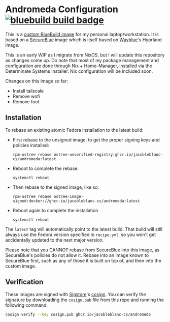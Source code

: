 # Andromeda Configuration &nbsp; [![bluebuild build badge](https://github.com/jacobleblanc-cs/andromeda/actions/workflows/build.yml/badge.svg)](https://github.com/jacobleblanc-cs/andromeda/actions/workflows/build.yml)

This is a [custom BlueBuild image](https://github.com/blue-build/template) for my personal laptop/workstation. It is based on a [SecureBlue](https://github.com/secureblue/secureblue) image which is itself based on [Wayblue](https://github.com/wayblueorg/wayblue)'s Hyprland image.

This is an early WIP as I migrate from NixOS, but I will update this repository as changes come up. Do note that most of my package management and configuration are done through Nix + Home-Manager, installed via the Determinate Systems Installer. Nix configuration will be included soon.

Changes on this image so far:
 - Install tailscale
 - Remove wofi
 - Remove foot


## Installation


To rebase an existing atomic Fedora installation to the latest build:

- First rebase to the unsigned image, to get the proper signing keys and policies installed:
  ```
  rpm-ostree rebase ostree-unverified-registry:ghcr.io/jacobleblanc-cs/andromeda:latest
  ```
- Reboot to complete the rebase:
  ```
  systemctl reboot
  ```
- Then rebase to the signed image, like so:
  ```
  rpm-ostree rebase ostree-image-signed:docker://ghcr.io/jacobleblanc-cs/andromeda:latest
  ```
- Reboot again to complete the installation
  ```
  systemctl reboot
  ```

The `latest` tag will automatically point to the latest build. That build will still always use the Fedora version specified in `recipe.yml`, so you won't get accidentally updated to the next major version.

Please note that you CANNOT rebase from SecureBlue into this image, as SecureBlue's policies do not allow it. Rebase into an image known to SecureBlue first, such as any of those it is built on top of, and then into the custom image.


## Verification

These images are signed with [Sigstore](https://www.sigstore.dev/)'s [cosign](https://github.com/sigstore/cosign). You can verify the signature by downloading the `cosign.pub` file from this repo and running the following command:

```bash
cosign verify --key cosign.pub ghcr.io/jacobleblanc-cs/andromeda
```

